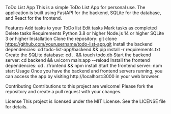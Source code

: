ToDo List App
This is a simple ToDo List App for personal use. The application is built using FastAPI for the backend, SQLite for the database, and React for the frontend.

Features
Add tasks to your ToDo list
Edit tasks
Mark tasks as completed
Delete tasks
Requirements
Python 3.8 or higher
Node.js 14 or higher
SQLite 3 or higher
Installation
Clone the repository: git clone https://github.com/yourusername/todo-list-app.git
Install the backend dependencies: cd todo-list-app/backend && pip install -r requirements.txt
Create the SQLite database: cd .. && touch todo.db
Start the backend server: cd backend && uvicorn main:app --reload
Install the frontend dependencies: cd ../frontend && npm install
Start the frontend server: npm start
Usage
Once you have the backend and frontend servers running, you can access the app by visiting http://localhost:3000 in your web browser.

Contributing
Contributions to this project are welcome! Please fork the repository and create a pull request with your changes.

License
This project is licensed under the MIT License. See the LICENSE file for details.